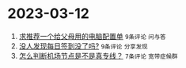 # 2023-03-12

1. [求推荐一个给父母用的电脑配置单](https://www.v2ex.com/t/923296) `9条评论` `问与答`
1. [没人发现每日签到没了吗?](https://www.v2ex.com/t/923293) `9条评论` `分享发现`
1. [怎么判断机场节点是不是真专线？](https://www.v2ex.com/t/923290) `7条评论` `宽带症候群`
